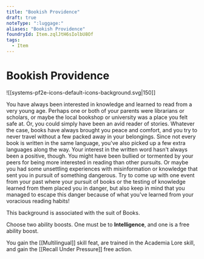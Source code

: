 ```yaml
---
title: "Bookish Providence"
draft: true
noteType: ":luggage:"
aliases: "Bookish Providence"
foundryId: Item.zqlJtH6sIolbU8Of
tags:
  - Item
---
```


# Bookish Providence
![[systems-pf2e-icons-default-icons-background.svg|150]]

You have always been interested in knowledge and learned to read from a very young age. Perhaps one or both of your parents were librarians or scholars, or maybe the local bookshop or university was a place you felt safe at. Or, you could simply have been an avid reader of stories. Whatever the case, books have always brought you peace and comfort, and you try to never travel without a few packed away in your belongings. Since not every book is written in the same language, you've also picked up a few extra languages along the way. Your interest in the written word hasn't always been a positive, though. You might have been bullied or tormented by your peers for being more interested in reading than other pursuits. Or maybe you had some unsettling experiences with misinformation or knowledge that sent you in pursuit of something dangerous. Try to come up with one event from your past where your pursuit of books or the testing of knowledge learned from them placed you in danger, but also keep in mind that you managed to escape this danger because of what you've learned from your voracious reading habits!

This background is associated with the suit of Books.

Choose two ability boosts. One must be to **Intelligence**, and one is a free ability boost.

You gain the [[Multilingual]] skill feat, are trained in the Academia Lore skill, and gain the [[Recall Under Pressure]] free action.
